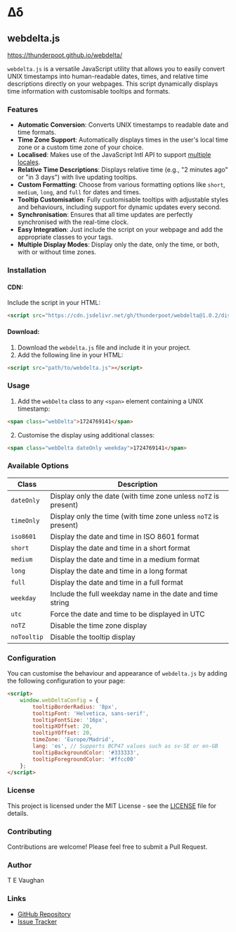 # Δδ

## webdelta.js

https://thunderpoot.github.io/webdelta/

`webdelta.js` is a versatile JavaScript utility that allows you to easily convert UNIX timestamps into human-readable dates, times, and relative time descriptions directly on your webpages. This script dynamically displays time information with customisable tooltips and formats.

### Features

- **Automatic Conversion**: Converts UNIX timestamps to readable date and time formats.
- **Time Zone Support**: Automatically displays times in the user's local time zone or a custom time zone of your choice.
- **Localised**: Makes use of the JavaScript Intl API to support [multiple locales](https://www.iana.org/assignments/language-subtag-registry/language-subtag-registry).
- **Relative Time Descriptions**: Displays relative time (e.g., "2 minutes ago" or "in 3 days") with live updating tooltips.
- **Custom Formatting**: Choose from various formatting options like `short`, `medium`, `long`, and `full` for dates and times.
- **Tooltip Customisation**: Fully customisable tooltips with adjustable styles and behaviours, including support for dynamic updates every second.
- **Synchronisation**: Ensures that all time updates are perfectly synchronised with the real-time clock.
- **Easy Integration**: Just include the script on your webpage and add the appropriate classes to your tags.
- **Multiple Display Modes**: Display only the date, only the time, or both, with or without time zones.

### Installation

#### CDN:

Include the script in your HTML:

```html
<script src="https://cdn.jsdelivr.net/gh/thunderpoot/webdelta@1.0.2/dist/webdelta.min.js"></script>
```

#### Download:

1. Download the `webdelta.js` file and include it in your project.
2. Add the following line in your HTML:

```html
<script src="path/to/webdelta.js"></script>
```

### Usage

1. Add the `webDelta` class to any `<span>` element containing a UNIX timestamp:

```html
<span class="webDelta">1724769141</span>
```

2. Customise the display using additional classes:

```html
<span class="webDelta dateOnly weekday">1724769141</span>
```

### Available Options

| Class       | Description                                                    |
|-------------|----------------------------------------------------------------|
| `dateOnly`  | Display only the date (with time zone unless `noTZ` is present)|
| `timeOnly`  | Display only the time (with time zone unless `noTZ` is present)|
| `iso8601`   | Display the date and time in ISO 8601 format                   |
| `short`     | Display the date and time in a short format                    |
| `medium`    | Display the date and time in a medium format                   |
| `long`      | Display the date and time in a long format                     |
| `full`      | Display the date and time in a full format                     |
| `weekday`   | Include the full weekday name in the date and time string      |
| `utc`       | Force the date and time to be displayed in UTC                 |
| `noTZ`      | Disable the time zone display                                  |
| `noTooltip` | Disable the tooltip display                                    |

### Configuration

You can customise the behaviour and appearance of `webdelta.js` by adding the following configuration to your page:

```html
<script>
    window.webDeltaConfig = {
        tooltipBorderRadius: '8px',
        tooltipFont: 'Helvetica, sans-serif',
        tooltipFontSize: '16px',
        tooltipXOffset: 20,
        tooltipYOffset: 20,
        timeZone: 'Europe/Madrid',
        lang: 'es', // Supports BCP47 values such as sv-SE or en-GB
        tooltipBackgroundColor: '#333333',
        tooltipForegroundColor: '#ffcc00'
    };
</script>
```

### License

This project is licensed under the MIT License - see the [LICENSE](LICENSE) file for details.

### Contributing

Contributions are welcome! Please feel free to submit a Pull Request.

### Author

T E Vaughan

### Links

- [GitHub Repository](https://github.com/thunderpoot/webdelta)
- [Issue Tracker](https://github.com/thunderpoot/webdelta/issues)

